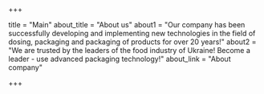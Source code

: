 +++

title = "Main"
about_title = "About us"
about1 = "Our company has been successfully developing and implementing new technologies in the field of dosing, packaging and packaging of products for over 20 years!"
about2 = "We are trusted by the leaders of the food industry of Ukraine! Become a leader - use advanced packaging technology!"
about_link = "About company"


+++
